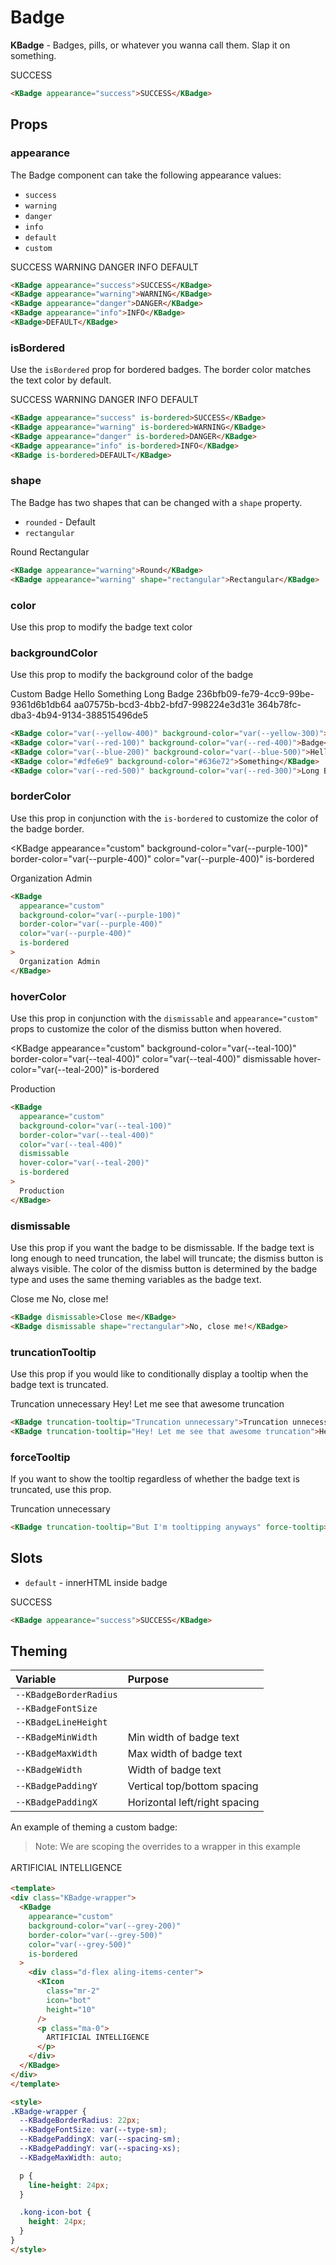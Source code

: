 # Badge

**KBadge** - Badges, pills, or whatever you wanna call them. Slap it on something.

<KBadge appearance="success">SUCCESS</KBadge>

```html
<KBadge appearance="success">SUCCESS</KBadge>
```

## Props

### appearance

The Badge component can take the following appearance values:

- `success`
- `warning`
- `danger`
- `info`
- `default`
- `custom`

<KBadge appearance="success" class="mr-2">SUCCESS</KBadge>
<KBadge appearance="warning" class="mr-2">WARNING</KBadge>
<KBadge appearance="danger" class="mr-2">DANGER</KBadge>
<KBadge appearance="info" class="mr-2">INFO</KBadge>
<KBadge>DEFAULT</KBadge>

```html
<KBadge appearance="success">SUCCESS</KBadge>
<KBadge appearance="warning">WARNING</KBadge>
<KBadge appearance="danger">DANGER</KBadge>
<KBadge appearance="info">INFO</KBadge>
<KBadge>DEFAULT</KBadge>
```

### isBordered

Use the `isBordered` prop for bordered badges. The border color matches the text color by default.

<KBadge appearance="success" is-bordered class="mr-2">SUCCESS</KBadge>
<KBadge appearance="warning" is-bordered class="mr-2">WARNING</KBadge>
<KBadge appearance="danger" is-bordered class="mr-2">DANGER</KBadge>
<KBadge appearance="info" is-bordered class="mr-2">INFO</KBadge>
<KBadge is-bordered class="mr-2">DEFAULT</KBadge>

```html
<KBadge appearance="success" is-bordered>SUCCESS</KBadge>
<KBadge appearance="warning" is-bordered>WARNING</KBadge>
<KBadge appearance="danger" is-bordered>DANGER</KBadge>
<KBadge appearance="info" is-bordered>INFO</KBadge>
<KBadge is-bordered>DEFAULT</KBadge>
```

### shape

The Badge has two shapes that can be changed with a `shape` property.

- `rounded` - Default
- `rectangular`

<KBadge appearance="warning" class="mr-2">Round</KBadge>
<KBadge appearance="warning" shape="rectangular">Rectangular</KBadge>

```html
<KBadge appearance="warning">Round</KBadge>
<KBadge appearance="warning" shape="rectangular">Rectangular</KBadge>
```

### color

Use this prop to modify the badge text color

### backgroundColor

Use this prop to modify the background color of the badge

<KBadge color="var(--yellow-500)" background-color="var(--yellow-200)" class="mr-2">Custom</KBadge>
<KBadge color="var(--red-100)" background-color="var(--red-400)" class="mr-2">Badge</KBadge>
<KBadge color="var(--blue-200)" background-color="var(--blue-500)" class="mr-2">Hello</KBadge>
<KBadge color="#dfe6e9" background-color="#636e72" class="mr-2">Something</KBadge>
<KBadge color="var(--red-500)" background-color="var(--red-300)">Long Badge 236bfb09-fe79-4cc9-99be-9361d6b1db64 aa07575b-bcd3-4bb2-bfd7-998224e3d31e 364b78fc-dba3-4b94-9134-388515496de5</KBadge>

```html
<KBadge color="var(--yellow-400)" background-color="var(--yellow-300)">Custom</KBadge>
<KBadge color="var(--red-100)" background-color="var(--red-400)">Badge</KBadge>
<KBadge color="var(--blue-200)" background-color="var(--blue-500)">Hello</KBadge>
<KBadge color="#dfe6e9" background-color="#636e72">Something</KBadge>
<KBadge color="var(--red-500)" background-color="var(--red-300)">Long Badge 236bfb09-fe79-4cc9-99be-9361d6b1db64 aa07575b-bcd3-4bb2-bfd7-998224e3d31e 364b78fc-dba3-4b94-9134-388515496de5</KBadge>
```
### borderColor

Use this prop in conjunction with the `is-bordered` to customize the color of the badge border.

<KBadge
  appearance="custom"
  background-color="var(--purple-100)"
  border-color="var(--purple-400)"
  color="var(--purple-400)"
  is-bordered
>
  Organization Admin
</KBadge>

```html
<KBadge
  appearance="custom"
  background-color="var(--purple-100)"
  border-color="var(--purple-400)"
  color="var(--purple-400)"
  is-bordered
>
  Organization Admin
</KBadge>
```

### hoverColor

Use this prop in conjunction with the `dismissable` and `appearance="custom"` props to customize the color of the dismiss button when hovered.

<KBadge
  appearance="custom"
  background-color="var(--teal-100)"
  border-color="var(--teal-400)"
  color="var(--teal-400)"
  dismissable
  hover-color="var(--teal-200)"
  is-bordered
>
  Production
</KBadge>

```html
<KBadge
  appearance="custom"
  background-color="var(--teal-100)"
  border-color="var(--teal-400)"
  color="var(--teal-400)"
  dismissable
  hover-color="var(--teal-200)"
  is-bordered
>
  Production
</KBadge>
```

### dismissable

Use this prop if you want the badge to be dismissable. If the badge text is long enough to need truncation, the label will truncate; the dismiss button is always visible.
The color of the dismiss button is determined by the badge type and uses the same theming variables as the badge text.

<KBadge dismissable class="mr-2">Close me</KBadge>
<KBadge dismissable shape="rectangular">No, close me!</KBadge>

```html
<KBadge dismissable>Close me</KBadge>
<KBadge dismissable shape="rectangular">No, close me!</KBadge>
```

### truncationTooltip

Use this prop if you would like to conditionally display a tooltip when the badge text is truncated.

<KBadge class="mr-2" truncation-tooltip="Truncation unnecessary">Truncation unnecessary</KBadge>
<KBadge truncation-tooltip="Hey! Let me see that awesome truncation">Hey! Let me see that awesome truncation</KBadge>

```html
<KBadge truncation-tooltip="Truncation unnecessary">Truncation unnecessary</KBadge>
<KBadge truncation-tooltip="Hey! Let me see that awesome truncation">Hey! Let me see that awesome truncation</KBadge>
```

### forceTooltip

If you want to show the tooltip regardless of whether the badge text is truncated, use this prop.

<KBadge truncation-tooltip="But I'm tooltipping anyways" force-tooltip>Truncation unnecessary</KBadge>

```html
<KBadge truncation-tooltip="But I'm tooltipping anyways" force-tooltip>Truncation unnecessary</KBadge>
```

## Slots

- `default` - innerHTML inside badge

<KBadge appearance="success">SUCCESS</KBadge>

```html
<KBadge appearance="success">SUCCESS</KBadge>
```

## Theming

| Variable                          | Purpose                                 |
| :---------------------            | :----------------------------           |
| `--KBadgeBorderRadius`            |                                         |
| `--KBadgeFontSize`                |                                         |
| `--KBadgeLineHeight`              |                                         |
| `--KBadgeMinWidth`                | Min width of badge text                 |
| `--KBadgeMaxWidth`                | Max width of badge text                 |
| `--KBadgeWidth`                   | Width of badge text                     |
| `--KBadgePaddingY`                | Vertical top/bottom spacing             |
| `--KBadgePaddingX`                | Horizontal left/right spacing           |

<!-- Color variables have been deprecated in favor of props and should not be added back to the docs. -->
<!--
| `--KBadgeSuccessColor`            | Text/dismiss icon color of badge        |
| `--KBadgeSuccessButtonHoverColor` | Hover color of dismiss button           |
| `--KBadgeSuccessBorder`           | Border of badge (default to background) |
| `--KBadgeSuccessBackground`       | Background color of badge               |
| `--KBadgeWarningColor`            |                                         |
| `--KBadgeWarningButtonHoverColor` |                                         |
| `--KBadgeWarningBorder`           |                                         |
| `--KBadgeWarningBackground`       |                                         |
| `--KBadgeInfoColor`               |                                         |
| `--KBadgeInfoButtonHoverColor`    |                                         |
| `--KBadgeInfoBorder`              |                                         |
| `--KBadgeInfoBackground`          |                                         |
| `--KBadgeDangerColor`             |                                         |
| `--KBadgeDangerButtonHoverColor`  |                                         |
| `--KBadgeDangerBorder`            |                                         |
| `--KBadgeDangerBackground`        |                                         |
-->

An example of theming a custom badge:

> Note: We are scoping the overrides to a wrapper in this example

<div class="KBadge-wrapper">
  <KBadge
    appearance="custom"
    background-color="var(--grey-200)"
    border-color="var(--grey-500)"
    color="var(--grey-500)"
    is-bordered
  >
    <div class="d-flex aling-items-center">
      <KIcon
        class="mr-2"
        icon="bot"
        height="10"
      />
      <p class="ma-0">
        ARTIFICIAL INTELLIGENCE
      </p>
    </div>
  </KBadge>
</div>



```html
<template>
<div class="KBadge-wrapper">
  <KBadge
    appearance="custom"
    background-color="var(--grey-200)"
    border-color="var(--grey-500)"
    color="var(--grey-500)"
    is-bordered
  >
    <div class="d-flex aling-items-center">
      <KIcon
        class="mr-2"
        icon="bot"
        height="10"
      />
      <p class="ma-0">
        ARTIFICIAL INTELLIGENCE
      </p>
    </div>
  </KBadge>
</div>
</template>

<style>
.KBadge-wrapper {
  --KBadgeBorderRadius: 22px;
  --KBadgeFontSize: var(--type-sm);
  --KBadgePaddingX: var(--spacing-sm);
  --KBadgePaddingY: var(--spacing-xs);
  --KBadgeMaxWidth: auto;

  p {
    line-height: 24px;
  }

  .kong-icon-bot {
    height: 24px;
  }
}
</style>
```

<style lang="scss">
.KBadge-wrapper {
  --KBadgeBorderRadius: 22px;
  --KBadgeFontSize: var(--type-sm);
  --KBadgePaddingX: var(--spacing-sm);
  --KBadgePaddingY: var(--spacing-xs);
  --KBadgeMaxWidth: auto;

  p {
    line-height: 24px;
  }

  .kong-icon-bot {
    height: 24px;
  }
}
</style>
